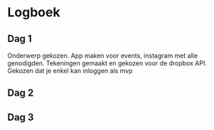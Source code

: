 # Logboek
## Dag 1
Onderwerp gekozen. App maken voor events, instagram met alle genodigden. Tekeningen gemaakt en gekozen voor de dropbox API. Gekozen dat je enkel kan inloggen als mvp 

## Dag 2

## Dag 3
